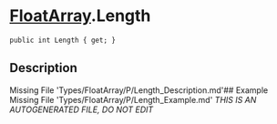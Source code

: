 # [FloatArray](Types/FloatArray.md).Length
`public int Length { get; }`
## Description
Missing File 'Types/FloatArray/P/Length_Description.md'## Example
Missing File 'Types/FloatArray/P/Length_Example.md'
*THIS IS AN AUTOGENERATED FILE, DO NOT EDIT*
